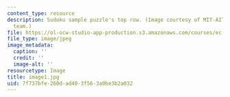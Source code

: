 ```yaml
---
content_type: resource
description: Sudoku sample puzzle's top row. (Image courtesy of MIT-AITI Kenya 2005
  team.)
file: https://ol-ocw-studio-app-production.s3.amazonaws.com/courses/ec-s01-internet-technology-in-local-and-global-communities-spring-2005-summer-2005/7f737bfe260dad403f563a0be3b2a032_image1.jpg
file_type: image/jpeg
image_metadata:
  caption: ''
  credit: ''
  image-alt: ''
resourcetype: Image
title: image1.jpg
uid: 7f737bfe-260d-ad40-3f56-3a0be3b2a032
---
```

